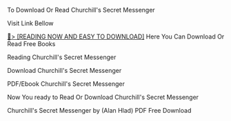 To Download Or Read Churchill's Secret Messenger

Visit Link Bellow

<a href="https://uk.ebookarea.xyz/?book=1496728416">📖&gt; [READING NOW AND EASY TO DOWNLOAD]</a>
Here You Can Download Or Read Free Books

Reading Churchill's Secret Messenger

Download Churchill's Secret Messenger

PDF/Ebook Churchill's Secret Messenger

Now You ready to Read Or Download Churchill's Secret Messenger

Churchill's Secret Messenger by (Alan Hlad) PDF Free Download
